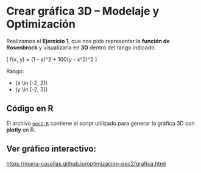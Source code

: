 # Crear gráfica 3D – Modelaje y Optimización 

Realizamos el **Ejercicio 1**, que nos pide representar la **función de Rosenbrock** y visualizarla en **3D** dentro del rango indicado.

\[
f(x, y) = (1 - x)^2 + 100(y - x^2)^2
\]

Rango:
- \(x \in [-2, 2]\)
- \(y \in [-2, 3]\)

## Código en R
El archivo [`pec2.R`](pec2.R) contiene el script utilizado para generar la gráfica 3D con **plotly** en R.


## Ver gráfico interactivo:
https://maria-casellas.github.io/optimizacion-pec2/grafica.html

